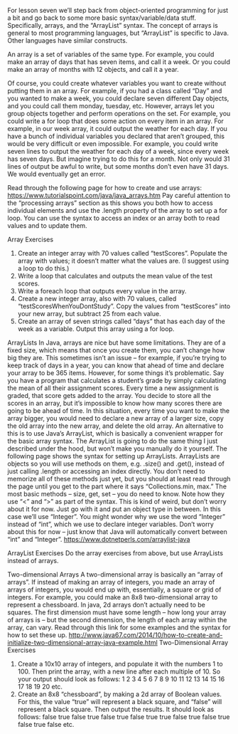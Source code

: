 For lesson seven we’ll step back from object-oriented programming for just a bit and go back to some more basic syntax/variable/data stuff. Specifically, arrays, and the “ArrayList” syntax. The concept of arrays is general to most programming languages, but “ArrayList” is specific to Java. Other languages have similar constructs.

An array is a set of variables of the same type. For example, you could make an array of days that has seven items, and call it a week. Or you could make an array of months with 12 objects, and call it a year.

Of course, you could create whatever variables you want to create without putting them in an array. For example, if you had a class called “Day” and you wanted to make a week, you could declare seven different Day objects, and you could call them monday, tuesday, etc. However, arrays let you group objects together and perform operations on the set. For example, you could write a for loop that does some action on every item in an array. For example, in our week array, it could output the weather for each day. If you have a bunch of individual variables you declared that aren’t grouped, this would be very difficult or even impossible. For example, you could write seven lines to output the weather for each day of a week, since every week has seven days. But imagine trying to do this for a month. Not only would 31 lines of output be awful to write, but some months don’t even have 31 days. We would eventually get an error.


Read through the following page for how to create and use arrays: https://www.tutorialspoint.com/java/java_arrays.htm Pay careful attention to the “processing arrays” section as this shows you both how to access individual elements and use the .length property of the array to set up a for loop. You can use the syntax to access an index or an array both to read values and to update them.

Array Exercises
1.	Create an integer array with 70 values called “testScores”. Populate the array with values; it doesn’t matter what the values are. (I suggest using a loop to do this.)
2.	Write a loop that calculates and outputs the mean value of the test scores.
3.	Write a foreach loop that outputs every value in the array.
4.	Create a new integer array, also with 70 values, called “testScoresWhenYouDontStudy”. Copy the values from “testScores” into your new array, but subtract 25 from each value.
5.	Create an array of seven strings called “days” that has each day of the week as a variable. Output this array using a for loop.

ArrayLists
	In Java, arrays are nice but have some limitations. They are of a fixed size, which means that once you create them, you can’t change how big they are. This sometimes isn’t an issue – for example, if you’re trying to keep track of days in a year, you can know that ahead of time and declare your array to be 365 items. However, for some things it’s problematic. Say you have a program that calculates a student’s grade by simply calculating the mean of all their assignment scores. Every time a new assignment is graded, that score gets added to the array. You decide to store all the scores in an array, but it’s impossible to know how many scores there are going to be ahead of time. In this situation, every time you want to make the array bigger, you would need to declare a new array of a larger size, copy the old array into the new array, and delete the old array. An alternative to this is to use Java’s ArrayList, which is basically a convenient wrapper for the basic array syntax. The ArrayList is going to do the same thing I just described under the hood, but won’t make you manually do it yourself.
	The following page shows the syntax for setting up ArrayLists. ArrayLists are objects so you will use methods on them, e.g. .size() and .get(), instead of just calling .length or accessing an index directly. You don’t need to memorize all of these methods just yet, but you should at least read through the page until you get to the part where it says “Collections.min, max.” The most basic methods – size, get, set – you do need to know. Note how they use “<” and “>” as part of the syntax. This is kind of weird, but don’t worry about it for now. Just go with it and put an object type in between. In this case we’ll use “Integer”. 
	You might wonder why we use the word “Integer” instead of “int”, which we use to declare integer variables. Don’t worry about this for now – just know that Java will automatically convert between “int” and “Integer”.
https://www.dotnetperls.com/arraylist-java

ArrayList Exercises
	Do the array exercises from above, but use ArrayLists instead of arrays.

Two-dimensional Arrays
	A two-dimensional array is basically an “array of arrays”. If instead of making an array of integers, you made an array of arrays of integers, you would end up with, essentially, a square or grid of integers. For example, you could make an 8x8 two-dimensional array to represent a chessboard. In java, 2d arrays don’t actually need to be squares. The first dimension must have some length – how long your array of arrays is – but the second dimension, the length of each array within the array, can vary. Read through this link for some examples and the syntax for how to set these up.
http://www.java67.com/2014/10/how-to-create-and-initialize-two-dimensional-array-java-example.html
Two-Dimensional Array Exercises
1.	Create a 10x10 array of integers, and populate it with the numbers 1 to 100. Then print the array, with a new line after each multiple of 10. So your output should look as follows:
1 2 3 4 5 6 7 8 9 10
11 12 13 14 15 16 17 18 19 20
etc.
2.	Create an 8x8 “chessboard”, by making a 2d array of Boolean values. For this, the value “true” will represent a black square, and “false” will represent a black square. Then output the results. It should look as follows:
false true false true false true false true
true false true false true false true false
etc.

